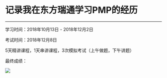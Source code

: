    

# 记录我在东方瑞通学习PMP的经历

---

学习时间：2018年10月13日 - 2018年12月2日

考试时间：2018年12月8日

5天精讲课程，1天串讲课程，3次模拟考试（上午做题，下午讲题）

最终成绩：

![](https://ws1.sinaimg.cn/large/78638e06ly1fzqw87v8u0j20h50g70tc.jpg)